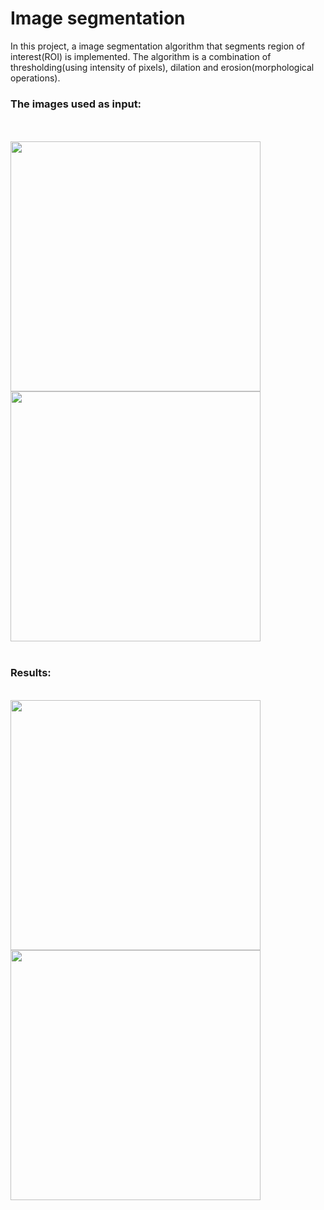 <h1>Image segmentation</h1>

In this project, a image segmentation algorithm that segments region of interest(ROI) is implemented. The algorithm is a combination of thresholding(using intensity of pixels), dilation and erosion(morphological operations).
<br>

<h3>The images used as input:</h3>
<br>
<br><img width="400" height="400" src="./results/flower.png">
<img width="400" height="400" src="./results/statue.png"><br>
<br>
<h3>Results:</h3>
<br><img width="400" height="400" src="./results/flower_result.png">
<img width="400" height="400" src="./results/statue_result.png"><br>
